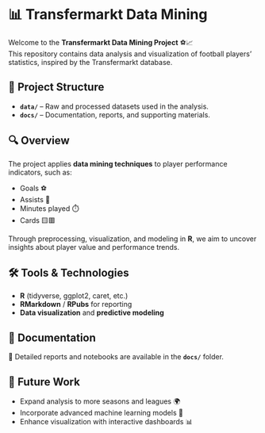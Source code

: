 # 📊 Transfermarkt Data Mining  

Welcome to the **Transfermarkt Data Mining Project** ⚽📈  
This repository contains data analysis and visualization of football players’ statistics, inspired by the Transfermarkt database.  

## 📂 Project Structure  
- **`data/`** – Raw and processed datasets used in the analysis.  
- **`docs/`** – Documentation, reports, and supporting materials.  

## 🔍 Overview  
The project applies **data mining techniques** to player performance indicators, such as:  
- Goals ⚽  
- Assists 🎯  
- Minutes played ⏱️  
- Cards 🟨🟥  

Through preprocessing, visualization, and modeling in **R**, we aim to uncover insights about player value and performance trends.  

## 🛠️ Tools & Technologies  
- **R** (tidyverse, ggplot2, caret, etc.)  
- **RMarkdown** / **RPubs** for reporting  
- **Data visualization** and **predictive modeling**  

## 📑 Documentation  
📄 Detailed reports and notebooks are available in the **`docs/`** folder.  

## 🚀 Future Work  
- Expand analysis to more seasons and leagues 🌍  
- Incorporate advanced machine learning models 🤖  
- Enhance visualization with interactive dashboards 📊  
